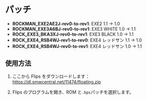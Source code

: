 # パッチ

-   **ROCKMAN_EXE2AE2J-rev0-to-rev1**: EXE2 1.1 → 1.0
-   **ROCKMAN_EXE3A6BJ-rev0-to-rev1**: EXE3 WHITE 1.0 → 1.1
-   **ROCK_EXE3_BKA3XJ-rev0-to-rev1**: EXE3 BLACK 1.0 → 1.1
-   **ROCK_EXE4_RSB4WJ-rev1-to-rev0**: EXE4 レッドサン 1.1 → 1.0
-   **ROCK_EXE4_RSB4WJ-rev0-to-rev1**: EXE4 レッドサン 1.0 → 1.1

## 使用方法

1. ここから Flips をダウンロードします：https://dl.smwcentral.net/11474/floating.zip

2. Flips のプログラムを開き、ROM と`.bps`パッチを選択します。
